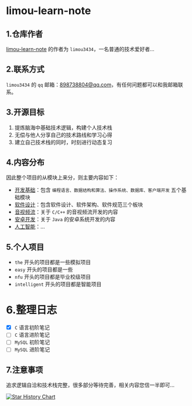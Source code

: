 # limou-learn-note

## 1.仓库作者

[limou-learn-note](https://gitee.com/limou3434/limou-learn-note/) 的作者为 `limou3434`，一名普通的技术爱好者...

## 2.联系方式

`limou3434` 的 `qq` 邮箱：898738804@qq.com，有任何问题都可以和我邮箱联系。

## 3.开源目标

1.   提炼脑海中基础技术逻辑，构建个人技术栈
2.   无偿与他人分享自己的技术路线和学习心得
3.   建立自己技术栈的同时，时刻进行动态复习

## 4.内容分布

因此整个项目的从模块上来分，则主要内容如下：

-   [开发基础](SoftwareArchitectNote)：包含 `编程语言、数据结构和算法、操作系统、数据库、客户端开发` 五个基础模块
-   [软件设计](SoftwareArchitectNote)：包含软件设计、软件架构、软件规范三个板块
-   [音视频流](ComputerAudioAndVideo)：关于 `C/C++` 的音视频流开发的内容
-   [安卓开发](AndroidDevelopment)：关于 `Java` 的安卓系统开发的内容
-   [人工智能](ArtificialIntelligenceNote)：...

## 5.个人项目

-   `the` 开头的项目都是一些模拟项目
-   `easy` 开头的项目都是一些
-   `nfu` 开头的项目都是毕业校级项目
-   `intelligent` 开头的项目都是智能项目

# 6.整理日志

- [x] `C` 语言初阶笔记
- [ ] `C` 语言进阶笔记
- [ ] `MySQL` 初阶笔记
- [ ] `MySQL` 进阶笔记

## 7.注意事项

追求逻辑自洽和技术栈完整，很多部分等待完善，相关内容您信一半即可...

[![Star History Chart](https://api.star-history.com/svg?repos=xiaogithubooo/LimouLearnNote&type=Date)](https://star-history.com/#xiaogithubooo/LimouLearnNote&Date)
